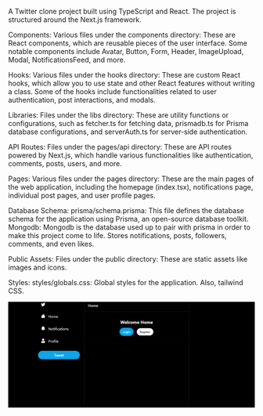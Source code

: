 A Twitter clone project built using TypeScript and React. The project is structured around the Next.js framework.

Components:
Various files under the components directory: These are React components, which are reusable pieces of the user interface. Some notable components include Avatar, Button, Form, Header, ImageUpload, Modal, NotificationsFeed, and more.

Hooks:
Various files under the hooks directory: These are custom React hooks, which allow you to use state and other React features without writing a class. Some of the hooks include functionalities related to user authentication, post interactions, and modals.

Libraries:
Files under the libs directory: These are utility functions or configurations, such as fetcher.ts for fetching data, prismadb.ts for Prisma database configurations, and serverAuth.ts for server-side authentication.

API Routes:
Files under the pages/api directory: These are API routes powered by Next.js, which handle various functionalities like authentication, comments, posts, users, and more.

Pages:
Various files under the pages directory: These are the main pages of the web application, including the homepage (index.tsx), notifications page, individual post pages, and user profile pages.

Database Schema:
prisma/schema.prisma: This file defines the database schema for the application using Prisma, an open-source database toolkit.
Mongodb: Mongodb is the database used up to pair with prisma in order to make this project come to life. Stores notifications, posts, followers, comments, and even likes.

Public Assets:
Files under the public directory: These are static assets like images and icons.

Styles:
styles/globals.css: Global styles for the application. Also, tailwind CSS.




![Alt text](image.png)